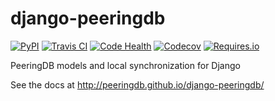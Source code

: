
# django-peeringdb

[![PyPI](https://img.shields.io/pypi/v/django_peeringdb.svg?maxAge=2592000)](https://pypi.python.org/pypi/django_peeringdb)
[![Travis CI](https://img.shields.io/travis/peeringdb/django-peeringdb.svg?maxAge=2592000)](https://travis-ci.org/peeringdb/django-peeringdb)
[![Code Health](https://landscape.io/github/peeringdb/django-peeringdb/master/landscape.svg?style=flat)](https://landscape.io/github/peeringdb/django-peeringdb/master)
[![Codecov](https://img.shields.io/codecov/c/github/peeringdb/django-peeringdb/master.svg?maxAge=2592000)](https://codecov.io/github/peeringdb/django-peeringdb)
[![Requires.io](https://img.shields.io/requires/github/peeringdb/django-peeringdb.svg?maxAge=2592000)](https://requires.io/github/peeringdb/django-peeringdb/requirements)

PeeringDB models and local synchronization for Django

See the docs at http://peeringdb.github.io/django-peeringdb/

